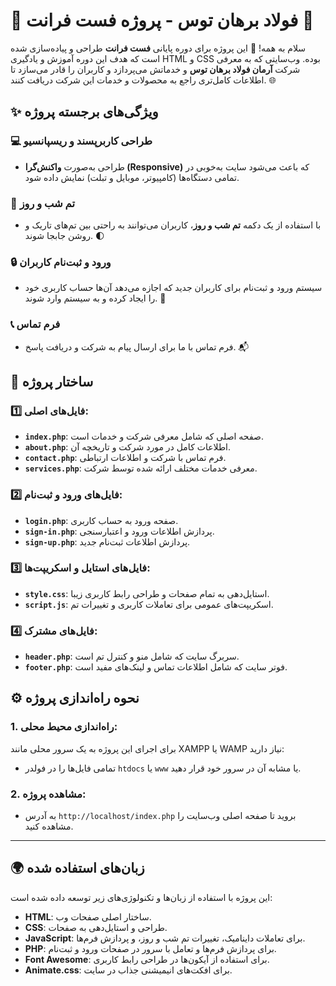 # 🚀 **فولاد برهان توس - پروژه فست فرانت** 🚀

سلام به همه! 🙌 این پروژه برای دوره پایانی **فست فرانت** طراحی و پیاده‌سازی شده است که هدف این دوره آموزش و یادگیری HTML و CSS بوده. وب‌سایتی که به معرفی شرکت **آرمان فولاد برهان توس** و خدماتش می‌پردازد و کاربران را قادر می‌سازد تا اطلاعات کامل‌تری راجع به محصولات و خدمات این شرکت دریافت کنند. 🌐


## ✨ **ویژگی‌های برجسته پروژه**

### 💻 **طراحی کاربرپسند و ریسپانسیو**
- طراحی به‌صورت **واکنش‌گرا (Responsive)** که باعث می‌شود سایت به‌خوبی در تمامی دستگاه‌ها (کامپیوتر، موبایل و تبلت) نمایش داده شود.
  
### 🌙 **تم شب و روز**
- با استفاده از یک دکمه **تم شب و روز**، کاربران می‌توانند به راحتی بین تم‌های تاریک و روشن جابجا شوند. 🌓

### 🔒 **ورود و ثبت‌نام کاربران**
- سیستم ورود و ثبت‌نام برای کاربران جدید که اجازه می‌دهد آن‌ها حساب کاربری خود را ایجاد کرده و به سیستم وارد شوند. 🔑

### 📞 **فرم تماس**
- فرم تماس با ما برای ارسال پیام به شرکت و دریافت پاسخ. 📬


## 📁 **ساختار پروژه**

### 1️⃣ **فایل‌های اصلی:**
- **`index.php`**: صفحه اصلی که شامل معرفی شرکت و خدمات است.
- **`about.php`**: اطلاعات کامل در مورد شرکت و تاریخچه آن.
- **`contact.php`**: فرم تماس با شرکت و اطلاعات ارتباطی.
- **`services.php`**: معرفی خدمات مختلف ارائه شده توسط شرکت.

### 2️⃣ **فایل‌های ورود و ثبت‌نام:**
- **`login.php`**: صفحه ورود به حساب کاربری.
- **`sign-in.php`**: پردازش اطلاعات ورود و اعتبارسنجی.
- **`sign-up.php`**: پردازش اطلاعات ثبت‌نام جدید.

### 3️⃣ **فایل‌های استایل و اسکریپت‌ها:**
- **`style.css`**: استایل‌دهی به تمام صفحات و طراحی رابط کاربری زیبا.
- **`script.js`**: اسکریپت‌های عمومی برای تعاملات کاربری و تغییرات تم.

### 4️⃣ **فایل‌های مشترک:**
- **`header.php`**: سربرگ سایت که شامل منو و کنترل تم است.
- **`footer.php`**: فوتر سایت که شامل اطلاعات تماس و لینک‌های مفید است.


## ⚙️ **نحوه راه‌اندازی پروژه**

### 1. **راه‌اندازی محیط محلی:**
برای اجرای این پروژه به یک سرور محلی مانند XAMPP یا WAMP نیاز دارید:
- تمامی فایل‌ها را در فولدر `htdocs` یا `www` یا مشابه آن در سرور خود قرار دهید.
  
### 2. **مشاهده پروژه:**
- به آدرس `http://localhost/index.php` بروید تا صفحه اصلی وب‌سایت را مشاهده کنید.

---

## 🌍 **زبان‌های استفاده شده**

این پروژه با استفاده از زبان‌ها و تکنولوژی‌های زیر توسعه داده شده است:

- **HTML**: ساختار اصلی صفحات وب.
- **CSS**: طراحی و استایل‌دهی به صفحات.
- **JavaScript**: برای تعاملات داینامیک، تغییرات تم شب و روز، و پردازش فرم‌ها.
- **PHP**: برای پردازش فرم‌ها و تعامل با سرور در صفحات ورود و ثبت‌نام.
- **Font Awesome**: برای استفاده از آیکون‌ها در طراحی رابط کاربری.
- **Animate.css**: برای افکت‌های انیمیشنی جذاب در سایت.



